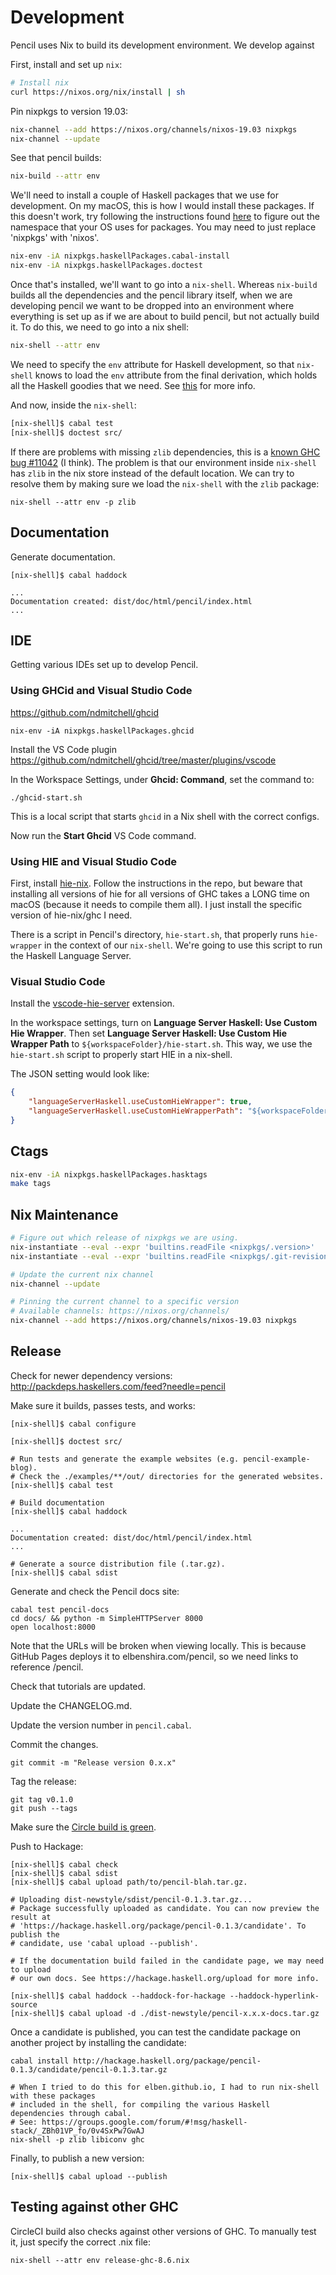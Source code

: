# Development

Pencil uses Nix to build its development environment. We develop against

First, install and set up `nix`:

```bash
# Install nix
curl https://nixos.org/nix/install | sh
```

Pin nixpkgs to version 19.03:

```bash
nix-channel --add https://nixos.org/channels/nixos-19.03 nixpkgs
nix-channel --update
```

See that pencil builds:

```bash
nix-build --attr env
```

We'll need to install a couple of Haskell packages that we use for development.
On my macOS, this is how I would install these packages. If this doesn't work,
try following the instructions found
[here](https://nixos.org/nixpkgs/manual/#users-guide-to-the-haskell-infrastructure)
to figure out the namespace that your OS uses for packages. You may need to just
replace 'nixpkgs' with 'nixos'.

```bash
nix-env -iA nixpkgs.haskellPackages.cabal-install
nix-env -iA nixpkgs.haskellPackages.doctest
```

Once that's installed, we'll want to go into a `nix-shell`. Whereas `nix-build`
builds all the dependencies and the pencil library itself, when we are
developing pencil we want to be dropped into an environment where everything is
set up as if we are about to build pencil, but not actually build it. To do
this, we need to go into a nix shell:

```bash
nix-shell --attr env
```

We need to specify the `env` attribute for Haskell development, so that
`nix-shell` knows to load the `env` attribute from the final derivation, which
holds all the Haskell goodies that we need. See
[this](https://github.com/Gabriel439/haskell-nix/blob/9c72b6ecbc5e25df509dfd6ee3d5ee8b9eb21f14/project0/README.md#building-with-cabal)
for more info.

And now, inside the `nix-shell`:

```bash
[nix-shell]$ cabal test
[nix-shell]$ doctest src/
```

If there are problems with missing `zlib` dependencies, this is a [known GHC
bug #11042](https://gitlab.haskell.org/ghc/ghc/issues/11042) (I think). The
problem is that our environment inside `nix-shell` has `zlib` in the nix store
instead of the default location. We can try to resolve them by making sure we
load the `nix-shell` with the `zlib` package:

```
nix-shell --attr env -p zlib
```

## Documentation

Generate documentation.

```
[nix-shell]$ cabal haddock

...
Documentation created: dist/doc/html/pencil/index.html
...
```

## IDE

Getting various IDEs set up to develop Pencil.

### Using GHCid and Visual Studio Code

https://github.com/ndmitchell/ghcid

```
nix-env -iA nixpkgs.haskellPackages.ghcid
```

Install the VS Code plugin
https://github.com/ndmitchell/ghcid/tree/master/plugins/vscode

In the Workspace Settings, under **Ghcid: Command**, set the command to:

```
./ghcid-start.sh
```

This is a local script that starts `ghcid` in a Nix shell with the correct
configs.

Now run the **Start Ghcid** VS Code command.

### Using HIE and Visual Studio Code

First, install [hie-nix](https://github.com/domenkozar/hie-nix). Follow the instructions in the repo, but beware that installing all versions of hie for all versions of GHC takes a LONG time on macOS (because it needs to compile them all). I just install the specific version of hie-nix/ghc I need.

There is a script in Pencil's directory, `hie-start.sh`, that properly runs `hie-wrapper` in the context of our `nix-shell`. We're going to use this script to run the Haskell Language Server.

### Visual Studio Code

Install the [vscode-hie-server](https://marketplace.visualstudio.com/items?itemName=alanz.vscode-hie-server) extension.

In the workspace settings, turn on **Language Server Haskell: Use Custom Hie Wrapper**.
Then set **Language Server Haskell: Use Custom Hie Wrapper Path** to `${workspaceFolder}/hie-start.sh`.
This way, we use the `hie-start.sh` script to properly start HIE in a nix-shell.

The JSON setting would look like:

```json
{
    "languageServerHaskell.useCustomHieWrapper": true,
    "languageServerHaskell.useCustomHieWrapperPath": "${workspaceFolder}/hie-start.sh"
}
```

## Ctags

```bash
nix-env -iA nixpkgs.haskellPackages.hasktags
make tags
```

## Nix Maintenance

```bash
# Figure out which release of nixpkgs we are using.
nix-instantiate --eval --expr 'builtins.readFile <nixpkgs/.version>'
nix-instantiate --eval --expr 'builtins.readFile <nixpkgs/.git-revision>'

# Update the current nix channel
nix-channel --update

# Pinning the current channel to a specific version
# Available channels: https://nixos.org/channels/
nix-channel --add https://nixos.org/channels/nixos-19.03 nixpkgs
```

## Release

Check for newer dependency versions: http://packdeps.haskellers.com/feed?needle=pencil

Make sure it builds, passes tests, and works:

```
[nix-shell]$ cabal configure

[nix-shell]$ doctest src/

# Run tests and generate the example websites (e.g. pencil-example-blog).
# Check the ./examples/**/out/ directories for the generated websites.
[nix-shell]$ cabal test
```

```
# Build documentation
[nix-shell]$ cabal haddock

...
Documentation created: dist/doc/html/pencil/index.html
...
```

```
# Generate a source distribution file (.tar.gz).
[nix-shell]$ cabal sdist
```


Generate and check the Pencil docs site:

```
cabal test pencil-docs
cd docs/ && python -m SimpleHTTPServer 8000
open localhost:8000
```

Note that the URLs will be broken when viewing locally. This is because GitHub
Pages deploys it to elbenshira.com/pencil, so we need links to reference /pencil.

Check that tutorials are updated.

Update the CHANGELOG.md.

Update the version number in `pencil.cabal`.

Commit the changes.

```
git commit -m "Release version 0.x.x"
```

Tag the release:

```
git tag v0.1.0
git push --tags
```

Make sure the [Circle build is green](https://circleci.com/gh/elben/pencil).

Push to Hackage:

```
[nix-shell]$ cabal check
[nix-shell]$ cabal sdist
[nix-shell]$ cabal upload path/to/pencil-blah.tar.gz.

# Uploading dist-newstyle/sdist/pencil-0.1.3.tar.gz...
# Package successfully uploaded as candidate. You can now preview the result at
# 'https://hackage.haskell.org/package/pencil-0.1.3/candidate'. To publish the
# candidate, use 'cabal upload --publish'.

# If the documentation build failed in the candidate page, we may need to upload
# our own docs. See https://hackage.haskell.org/upload for more info.

[nix-shell]$ cabal haddock --haddock-for-hackage --haddock-hyperlink-source
[nix-shell]$ cabal upload -d ./dist-newstyle/pencil-x.x.x-docs.tar.gz
```

Once a candidate is published, you can test the candidate package on another project
by installing the candidate:

```
cabal install http://hackage.haskell.org/package/pencil-0.1.3/candidate/pencil-0.1.3.tar.gz

# When I tried to do this for elben.github.io, I had to run nix-shell with these packages
# included in the shell, for compiling the various Haskell dependencies through cabal.
# See: https://groups.google.com/forum/#!msg/haskell-stack/_ZBh01VP_fo/0v4SxPw7GwAJ
nix-shell -p zlib libiconv ghc
```

Finally, to publish a new version:

```
[nix-shell]$ cabal upload --publish
```

## Testing against other GHC

CircleCI build also checks against other versions of GHC. To manually test it, just specify the correct .nix file:

```
nix-shell --attr env release-ghc-8.6.nix
```
